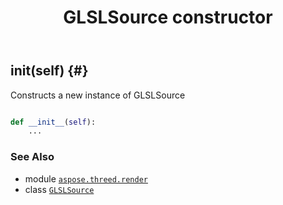 ﻿---
title: GLSLSource constructor
second_title: Aspose.3D for Python via .NET API References
description: 
type: docs
weight: 10
url: /python-net/aspose.threed.render/glslsource/__init__/
is_root: false
---

## __init__(self) {#}

Constructs a new instance of GLSLSource



```python

def __init__(self):
    ...
```





### See Also
* module [`aspose.threed.render`](../../)
* class [`GLSLSource`](/3d/python-net/aspose.threed.render/glslsource)
